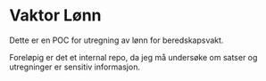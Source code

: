 # Vaktor Lønn

Dette er en POC for utregning av lønn for beredskapsvakt.

Foreløpig er det et internal repo, da jeg må undersøke om satser og utregninger er sensitiv informasjon.
